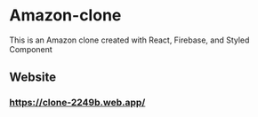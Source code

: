 # Amazon-clone

This is an Amazon clone created with React, Firebase, and Styled Component

## Website

### https://clone-2249b.web.app/


